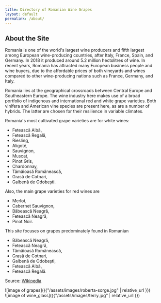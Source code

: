 ```yaml
---
title: Directory of Romanian Wine Grapes
layout: default
permalink: /about/
---
```

<div class="content-left" markdown="1">

<h2>About the Site</h2>

Romania is one of the world's largest wine producers and fifth largest among European wine-producing countries, after Italy, France, Spain, and Germany. In 2018 it produced around 5.2 million hectolitres of wine. In recent years, Romania has attracted many European business people and wine buyers, due to the affordable prices of both vineyards and wines compared to other wine-producing nations such as France, Germany, and Italy.

Romania lies at the geographical crossroads between Central Europe and Southeastern Europe.  The wine industry here makes use of a broad portfolio of indigenous and international red and white grape varieties.  Both vinifera and American vine species are present here, as are a number of hybrids. The latter are chosen for their resilience in variable climates.  

Romania's most cultivated grape varieties are for white wines:
- Fetească Albă,
- Fetească Regală,
- Riesling,
- Aligoté,
- Sauvignon,
- Muscat,
- Pinot Gris,
- Chardonnay,
- Tămâioasă Românească,
- Grasă de Cotnari,
- Galbenă de Odobești.

Also, the main grape varieties for red wines are
- Merlot,
- Cabernet Sauvignon,
- Băbească Neagră,
- Fetească Neagră,
- Pinot Noir.

This site focuses on grapes predominately found in Romanian
- Băbească Neagră,
- Fetească Neagră,
- Tămâioasă Românească,
- Grasă de Cotnari,
- Galbenă de Odobești,
- Fetească Albă,
- Fetească Regală.

Source:  [Wikipedia](https://en.wikipedia.org/wiki/Romanian_wine)
</div>
<div class="img-right" markdown="1">
![image of grapes]({{"/assets/images/roberta-sorge.jpg" | relative_url }})
</div>
<div class="img-right" markdown="1">
![image of wine_glass]({{"/assets/images/terry.jpg" | relative_url }})
</div>
<div class="clearfix"></div>
